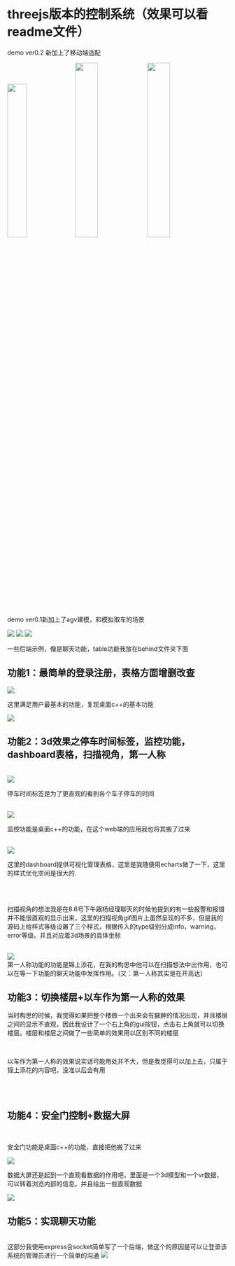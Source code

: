 # threejs版本的控制系统（效果可以看readme文件）

demo ver0.2
新加上了移动端适配

<img src="./readme/移动端1.png" style="width:30%"/>
<img src="./readme/移动端3.png" style="width:32%"/>
<img src="./readme/移动端2.png" style="width:32%"/>

demo ver0.1新加上了agv建模，和模拟取车的场景

<img src="./readme/agv.png" />

<img src="./readme/agv1.png" />

<img src="./readme/agv2.png" />


一些后端示例，像是聊天功能，table功能我放在behind文件夹下面




## 功能1：最简单的登录注册，表格方面增删改查


<img src="./readme/login.png" />

这里满足用户最基本的功能，复现桌面c++的基本功能

<img src="./readme/table.png" />
<br>

## 功能2：3d效果之停车时间标签，监控功能，dashboard表格，扫描视角，第一人称

<br>

<img src="./readme/标签.png" />

<br>

停车时间标签是为了更直观的看到各个车子停车的时间


<br>
<img src="./readme/监控录像.png" />

<br>

监控功能是桌面c++的功能，在这个web端的应用我也将其搬了过来

<br>

<img src="./readme/表格1.png" />
<br>

这里的dashboard提供可视化管理表格，这里是我随便用echarts做了一下，这里的样式优化空间是很大的.

<br>

<br>

扫描视角的想法我是在8.6号下午跟杨经理聊天的时候他提到的有一些报警和报错并不能很直观的显示出来，这里的扫描视角gif图片上虽然呈现的不多，但是我的源码上给样式等级设置了三个样式，根据传入的type级别分成info，warning，error等级。并且对应着3d场景的具体坐标

<br>
<img src="./readme/扫描1.png" />

<br>
第一人称功能的功能是锦上添花，在我的构思中他可以在扫描想法中出作用，也可以在等一下功能的聊天功能中发挥作用。（又：第一人称其实是在开高达）
<br>





## 功能3：切换楼层+以车作为第一人称的效果

当时构思的时候，我觉得如果把整个楼做一个出来会有臃肿的情况出现，并且楼层之间的显示不直观，因此我设计了一个右上角的gui按钮，点击右上角就可以切换楼层。楼层和楼层之间做了一些简单的效果用以区别不同的楼层



<br>

以车作为第一人称的效果说实话可能用处并不大，但是我觉得可以加上去，只属于锦上添花的内容吧，没准以后会有用

<br>

<br>

## 功能4：安全门控制+数据大屏

<br>

安全门功能是桌面c++的功能，直接把他搬了过来

<img src="./readme/安全门.png" />


<br>

数据大屏还是起到一个直观看数据的作用吧，里面是一个3d模型和一个vr数据，可以转着浏览内部的信息。并且给出一些直观数据

<img src="./readme/ar.png" />



## 功能5：实现聊天功能
<br/>
这部分我使用express合socket简单写了一个后端，做这个的原因是可以让登录该系统的管理员进行一个简单的沟通

<img src="./readme/聊天.png" />
